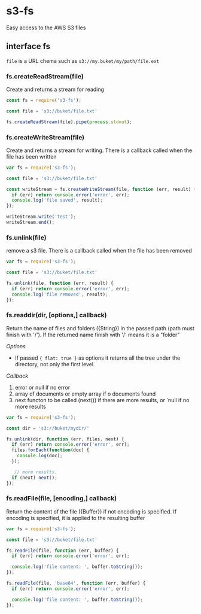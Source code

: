 # s3-fs

Easy access to the AWS S3 files

## interface fs

`file` is a URL chema such as `s3://my.buket/my/path/file.ext`

### fs.createReadStream(file)

Create and returns a stream for reading

```js
const fs = require('s3-fs');

const file = 's3://buket/file.txt'

fs.createReadStream(file).pipe(process.stdout);
```

### fs.createWriteStream(file)

Create and returns a stream for writing. There is a callback called when the file has been written

```js
var fs = require('s3-fs');

const file = 's3://buket/file.txt'

const writeStream = fs.createWriteStream(file, function (err, result) {
  if (err) return console.error('error', err);
  console.log('file saved', result);
});

writeStream.write('test');
writeStream.end();
```

### fs.unlink(file)

remove a s3 file. There is a callback called when the file has been removed

```js
var fs = require('s3-fs');

const file = 's3://buket/file.txt'

fs.unlink(file, function (err, result) {
  if (err) return console.error('error', err);
  console.log('file removed', result);
});
```

### fs.readdir(dir, [options,] callback)

Return the name of files and folders ({String}) in the passed path (path must finish with '/'). If the returned name finish with '/' means it is a "folder"

*Options*

  * If passed `{ flat: true }` as options it returns all the tree under the directory, not only the first level

*Callback*

  1. error or null if no error
  2. array of documents or empty array if o documents found
  3. next functon to be called (next()) if there are more results, or `null if no more results

```js
var fs = require('s3-fs');

const dir = 's3://buket/mydir/'

fs.unlink(dir, function (err, files, next) {
  if (err) return console.error('error', err);
  files.forEach(function(doc) {
    console.log(doc);
  });

   // more results. 
  if (next) next();
});
```

### fs.readFile(file, [encoding,] callback)

Return the content of the file ({Buffer}) if not encoding is specified. If encoding is specified, it is applied to the resulting buffer

```js
var fs = require('s3-fs');

const file = 's3://buket/file.txt'

fs.readFile(file, function (err, buffer) {
  if (err) return console.error('error', err);

  console.log('file content: ', buffer.toString());
});

fs.readFile(file, 'base64', function (err, buffer) {
  if (err) return console.error('error', err);

  console.log('file content: ', buffer.toString());
});
```

